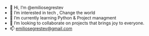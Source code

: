 - 👋 Hi, I’m @emiliosegrestev
- 👀 I’m interested in tech , Change the world
- 🌱 I’m currently learning Python & Project managment
- 💞️ I’m looking to collaborate on projects that brings joy to everyone.
- 📫 emiliosegrestev@gmail.com

<!---
emiliosegrestev/emiliosegrestev is a ✨ special ✨ repository because its `README.md` (this file) appears on your GitHub profile.
You can click the Preview link to take a look at your changes.
--->
